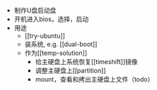 - 制作U盘启动盘
- 开机进入bios，选择，启动
- 用途
  - [[try-ubuntu]]
  - 装系统, e.g. [[dual-boot]]
  - 作为[[temp-solution]]
    - 给主硬盘上系统恢复[[timeshift]]镜像
    - 调整主硬盘上[[partition]]
    - mount，查看和拷出主硬盘上文件（todo）
